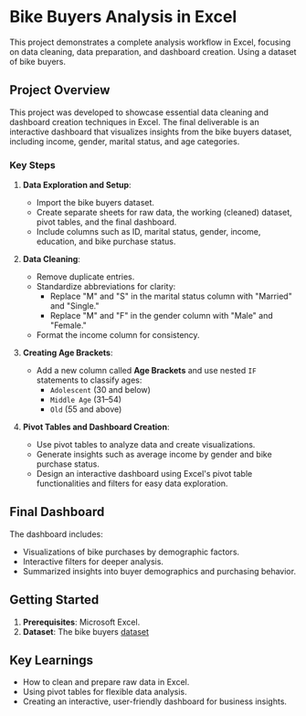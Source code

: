# Bike Buyers Analysis in Excel

This project demonstrates a complete analysis workflow in Excel, focusing on data cleaning, data preparation, and dashboard creation. Using a dataset of bike buyers.

## Project Overview

This project was developed to showcase essential data cleaning and dashboard creation techniques in Excel. The final deliverable is an interactive dashboard that visualizes insights from the bike buyers dataset, including income, gender, marital status, and age categories.

### Key Steps

1. **Data Exploration and Setup**:
   - Import the bike buyers dataset.
   - Create separate sheets for raw data, the working (cleaned) dataset, pivot tables, and the final dashboard.
   - Include columns such as ID, marital status, gender, income, education, and bike purchase status.

2. **Data Cleaning**:
   - Remove duplicate entries.
   - Standardize abbreviations for clarity:
     - Replace "M" and "S" in the marital status column with "Married" and "Single."
     - Replace "M" and "F" in the gender column with "Male" and "Female."
   - Format the income column for consistency.

3. **Creating Age Brackets**:
   - Add a new column called **Age Brackets** and use nested `IF` statements to classify ages:
     - `Adolescent` (30 and below)
     - `Middle Age` (31–54)
     - `Old` (55 and above)

4. **Pivot Tables and Dashboard Creation**:
   - Use pivot tables to analyze data and create visualizations.
   - Generate insights such as average income by gender and bike purchase status.
   - Design an interactive dashboard using Excel's pivot table functionalities and filters for easy data exploration.

## Final Dashboard

The dashboard includes:
   - Visualizations of bike purchases by demographic factors.
   - Interactive filters for deeper analysis.
   - Summarized insights into buyer demographics and purchasing behavior.

## Getting Started

1. **Prerequisites**: Microsoft Excel.
2. **Dataset**: The bike buyers <a href="https://github.com/poornima1707/Bike-Buyers-Analysis-in-Excel/blob/main/Excel%20bike%20buyer%20Project%20Dataset.xlsx">dataset </a>  

## Key Learnings

- How to clean and prepare raw data in Excel.
- Using pivot tables for flexible data analysis.
- Creating an interactive, user-friendly dashboard for business insights.

